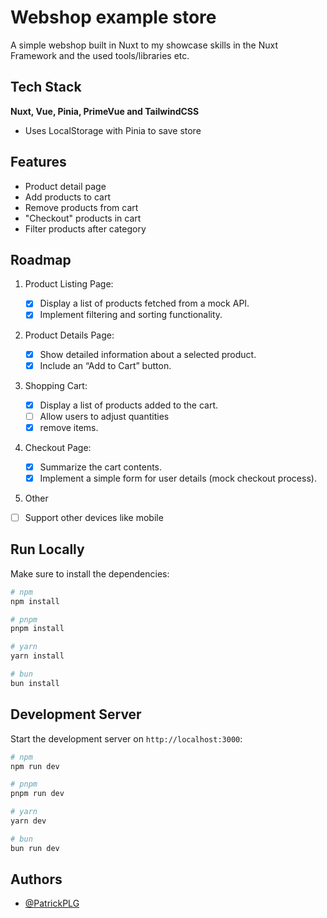 # Webshop example store

A simple webshop built in Nuxt to my showcase skills in the Nuxt Framework and the used tools/libraries etc.

## Tech Stack

**Nuxt, Vue, Pinia, PrimeVue and TailwindCSS**

- Uses LocalStorage with Pinia to save store

## Features

- Product detail page
- Add products to cart
- Remove products from cart
- "Checkout" products in cart
- Filter products after category

## Roadmap

1. Product Listing Page:
   - [x] Display a list of products fetched from a mock API.
   - [x] Implement filtering and sorting functionality.
2. Product Details Page:
   - [x] Show detailed information about a selected product.
   - [x] Include an “Add to Cart” button.
3. Shopping Cart:
   - [x] Display a list of products added to the cart.
   - [ ] Allow users to adjust quantities
   - [x] remove items.
4. Checkout Page:

   - [x] Summarize the cart contents.
   - [x] Implement a simple form for user details (mock checkout process).

5. Other

- [ ] Support other devices like mobile

## Run Locally

Make sure to install the dependencies:

```bash
# npm
npm install

# pnpm
pnpm install

# yarn
yarn install

# bun
bun install
```

## Development Server

Start the development server on `http://localhost:3000`:

```bash
# npm
npm run dev

# pnpm
pnpm run dev

# yarn
yarn dev

# bun
bun run dev
```

## Authors

- [@PatrickPLG](https://www.github.com/PatrickPLG)
